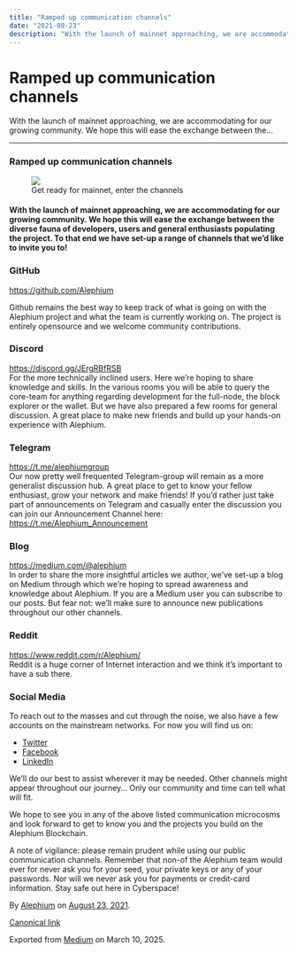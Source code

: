 ```yaml
---
title: "Ramped up communication channels"
date: "2021-08-23"
description: "With the launch of mainnet approaching, we are accommodating for our growing community. We hope this will ease the exchange between the…"
---
```


<div>

# Ramped up communication channels

</div>

<div class="section p-summary" field="subtitle">

With the launch of mainnet approaching, we are accommodating for our growing community. We hope this will ease the exchange between the…

</div>

<div class="section e-content" field="body">

<div id="68ba" class="section section section--body section--first section--last">

<div class="section-divider">

------------------------------------------------------------------------

</div>

<div class="section-content">

<div class="section-inner sectionLayout--insetColumn">

### Ramped up communication channels

<figure id="ce13" class="graf graf--figure graf-after--h3">
<img src="https://cdn-images-1.medium.com/max/800/1*ZLMtVI2-Y2Y5Zd9DFdNIpQ.png" class="graf-image" data-image-id="1*ZLMtVI2-Y2Y5Zd9DFdNIpQ.png" data-width="700" data-height="307" />
<figcaption>Get ready for mainnet, enter the channels</figcaption>
</figure>

#### With the launch of mainnet approaching, we are accommodating for our growing community. We hope this will ease the exchange between the diverse fauna of developers, users and general enthusiasts populating the project. To that end we have set-up a range of channels that we’d like to invite you to!

### GitHub

<a href="https://github.com/Alephium" class="markup--anchor markup--p-anchor" data-href="https://github.com/Alephium" rel="nofollow noopener" target="_blank">https://github.com/Alephium</a>

Github remains the best way to keep track of what is going on with the Alephium project and what the team is currently working on. The project is entirely opensource and we welcome community contributions.

### Discord

<a href="https://discord.gg/JErgRBfRSB" class="markup--anchor markup--p-anchor" data-href="https://discord.gg/JErgRBfRSB" rel="nofollow noopener" target="_blank">https://discord.gg/JErgRBfRSB</a>  
For the more technically inclined users. Here we’re hoping to share knowledge and skills. In the various rooms you will be able to query the core-team for anything regarding development for the full-node, the block explorer or the wallet. But we have also prepared a few rooms for general discussion. A great place to make new friends and build up your hands-on experience with Alephium.

### Telegram

<a href="https://t.me/alephiumgroup" class="markup--anchor markup--p-anchor" data-href="https://t.me/alephiumgroup" rel="nofollow noopener noopener" target="_blank">https://t.me/alephiumgroup</a>  
Our now pretty well frequented Telegram-group will remain as a more generalist discussion hub. A great place to get to know your fellow enthusiast, grow your network and make friends! If you’d rather just take part of announcements on Telegram and casually enter the discussion you can join our Announcement Channel here: <a href="https://t.me/Alephium_Announcement" class="markup--anchor markup--p-anchor" data-href="https://t.me/Alephium_Announcement" rel="nofollow noopener noopener" target="_blank">https://t.me/Alephium_Announcement</a>

### Blog

<a href="https://medium.com/@alephium" class="markup--anchor markup--p-anchor" data-href="https://medium.com/@alephium" rel="nofollow" target="_blank">https://medium.com/@alephium</a>  
In order to share the more insightful articles we author, we’ve set-up a blog on Medium through which we’re hoping to spread awareness and knowledge about Alephium. If you are a Medium user you can subscribe to our posts. But fear not: we’ll make sure to announce new publications throughout our other channels.

### Reddit

<a href="https://www.reddit.com/r/Alephium/" class="markup--anchor markup--p-anchor" data-href="https://www.reddit.com/r/Alephium/" rel="nofollow noopener noopener" target="_blank">https://www.reddit.com/r/Alephium/</a>  
Reddit is a huge corner of Internet interaction and we think it’s important to have a sub there.

### Social Media

To reach out to the masses and cut through the noise, we also have a few accounts on the mainstream networks. For now you will find us on:

- <span id="b167"><a href="https://twitter.com/alephium" class="markup--anchor markup--li-anchor" data-href="https://twitter.com/alephium" rel="nofollow noopener noopener" target="_blank">Twitter</a></span>
- <span id="33c6"><a href="https://www.facebook.com/alephium" class="markup--anchor markup--li-anchor" data-href="https://www.facebook.com/alephium" rel="nofollow noopener noopener" target="_blank">Facebook</a></span>
- <span id="170f"><a href="https://www.linkedin.com/company/alephium/" class="markup--anchor markup--li-anchor" data-href="https://www.linkedin.com/company/alephium/" rel="nofollow noopener noopener" target="_blank">LinkedIn</a></span>

We’ll do our best to assist wherever it may be needed. Other channels might appear throughout our journey… Only our community and time can tell what will fit.

We hope to see you in any of the above listed communication microcosms and look forward to get to know you and the projects you build on the Alephium Blockchain.

A note of vigilance: please remain prudent while using our public communication channels. Remember that non-of the Alephium team would ever for never ask you for your seed, your private keys or any of your passwords. Nor will we never ask you for payments or credit-card information. Stay safe out here in Cyberspace!

</div>

</div>

</div>

</div>

By <a href="https://medium.com/@alephium" class="p-author h-card">Alephium</a> on [August 23, 2021](https://medium.com/p/27f82b255774).

<a href="https://medium.com/@alephium/ramped-up-communication-channels-27f82b255774" class="p-canonical">Canonical link</a>

Exported from [Medium](https://medium.com) on March 10, 2025.
